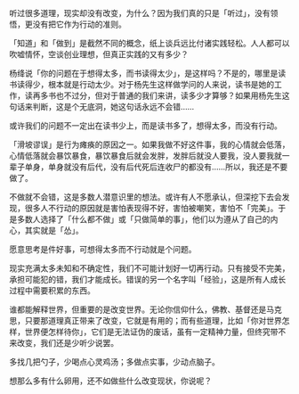听过很多道理，现实却没有改变，为什么？因为我们真的只是「听过」，没有领悟，更没有把它作为行动的准则。

「知道」和「做到」是截然不同的概念，纸上谈兵远比付诸实践轻松。人人都可以吹嘘情怀，空谈创业理想，但真正实践的又有多少？

杨绛说「你的问题在于想得太多，而书读得太少」，是这样吗？不是的，哪里是读书读得少，根本就是行动太少。对于杨先生这样做学问的人来说，读书是她的工作，读再多书也不过分，但对于普通的我们来讲，读多少才算够？如果用杨先生这句话来判断，这是个无底洞，她这句话永远不会错……

或许我们的问题不一定出在读书少上，而是读书多了，想得太多，而没有行动。

「滑坡谬误」是行为瘫痪的原因之一。如果我做不好这件事，我的心情就会低落，心情低落就会暴饮暴食，暴饮暴食后就会发胖，发胖后就没人要我，没人要我就一辈子单身，单身就没有后代，没有后代死后连收尸的都没有……所以，我还是不要做了。

不做就不会错，这是多数人潜意识里的想法。或许有人不愿承认，但深挖下去会发现，很多人不行动的原因就是害怕表现得不好，害怕被嘲笑，害怕不「完美」。于是多数人选择了「什么都不做」或「只做简单的事」，他们以为遵从了自己的内心，其实就是「怂」。

愿意思考是件好事，可想得太多而不行动就是个问题。

现实充满太多未知和不确定性，我们不可能计划好一切再行动。只有接受不完美，承担可能犯的错，我们才能成长。错误的另一个名字叫「经验」，这是所有人成长过程中需要积累的东西。

谁都能解释世界，但重要的是改变世界。无论你信仰什么，佛教、基督还是马克思，只要那道理真正带来了改变，它就是有用的；而有些道理，比如「你对世界怎样，世界便怎样待你」，它们是无法证伪的废话，虽有一定精神力量，但终究带不来改变，我们还是少听少说罢。

多找几把勺子，少喝点心灵鸡汤；多做点实事，少动点脑子。

想那么多有什么卵用，还不如做些什么改变现状，你说呢？
